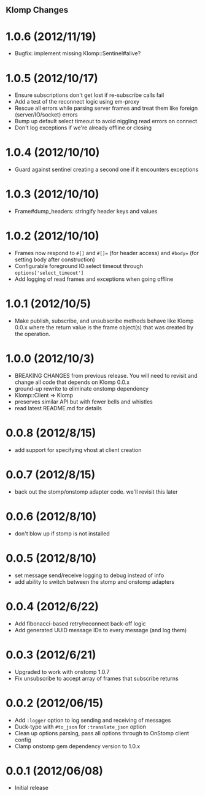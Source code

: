 Klomp Changes
--------------------------------------------------------------------------------

1.0.6 (2012/11/19)
================================================================================

- Bugfix: implement missing Klomp::Sentinel#alive?

1.0.5 (2012/10/17)
================================================================================

- Ensure subscriptions don't get lost if re-subscribe calls fail
- Add a test of the reconnect logic using em-proxy
- Rescue all errors while parsing server frames and treat them like foreign
  (server/IO/socket) errors
- Bump up default select timeout to avoid niggling read errors on connect
- Don't log exceptions if we're already offline or closing

1.0.4 (2012/10/10)
================================================================================

- Guard against sentinel creating a second one if it encounters exceptions

1.0.3 (2012/10/10)
================================================================================

- Frame#dump_headers: stringify header keys and values

1.0.2 (2012/10/10)
================================================================================

- Frames now respond to `#[]` and `#[]=` (for header access) and `#body=` (for
  setting body after construction)
- Configurable foreground IO.select timeout through `options['select_timeout']`
- Add logging of read frames and exceptions when going offline

1.0.1 (2012/10/5)
================================================================================

- Make publish, subscribe, and unsubscribe methods behave like Klomp 0.0.x where
  the return value is the frame object(s) that was created by the operation.

1.0.0 (2012/10/3)
================================================================================

- BREAKING CHANGES from previous release. You will need to revisit and change
  all code that depends on Klomp 0.0.x
- ground-up rewrite to eliminate onstomp dependency
- Klomp::Client => Klomp
- preserves similar API but with fewer bells and whistles
- read latest README.md for details

0.0.8 (2012/8/15)
================================================================================

- add support for specifying vhost at client creation

0.0.7 (2012/8/15)
================================================================================

- back out the stomp/onstomp adapter code. we'll revisit this later

0.0.6 (2012/8/10)
================================================================================

- don't blow up if stomp is not installed

0.0.5 (2012/8/10)
================================================================================

- set message send/receive logging to debug instead of info
- add ability to switch between the stomp and onstomp adapters

0.0.4 (2012/6/22)
================================================================================

- Add fibonacci-based retry/reconnect back-off logic
- Add generated UUID message IDs to every message (and log them)

0.0.3 (2012/6/21)
================================================================================

- Upgraded to work with onstomp 1.0.7
- Fix unsubscribe to accept array of frames that subscribe returns

0.0.2 (2012/06/15)
================================================================================

- Add `:logger` option to log sending and receiving of messages
- Duck-type with `#to_json` for `:translate_json` option
- Clean up options parsing, pass all options through to OnStomp client config
- Clamp onstomp gem dependency version to 1.0.x

0.0.1 (2012/06/08)
================================================================================

- Initial release
